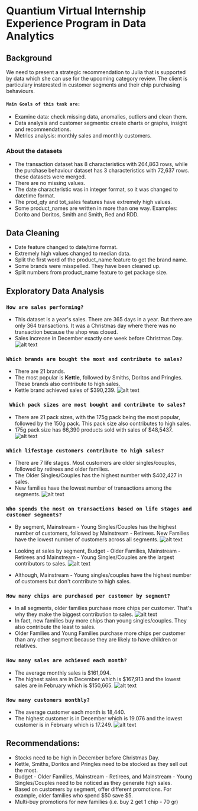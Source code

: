 # Quantium Virtual Internship Experience Program in Data Analytics

## Background
We need to present a strategic recommendation to Julia that is supported by data which she can use for the upcoming category review. 
The client is particulary insterested in customer segments and their chip purchasing behaviours.

#### `Main Goals of this task are:`
- Examine data: check missing data, anomalies, outliers and clean them.
- Data analysis and customer segments: create charts or graphs, insight and recommendations.
- Metrics analysis: monthly sales and monthly customers.

### About the datasets
- The transaction dataset has 8 characteristics with 264,863 rows, while the purchase behaviour dataset has 3 characteristics with 72,637 rows. these datasets were merged. 
- There are no missing values.
- The date characteristic was in integer format, so it was changed to datetime format.
- The prod_qty and tot_sales features have extremely high values.
- Some product_names are written in more than one way. Examples: Dorito and Doritos, Smith and Smith, Red and RDD.

## Data Cleaning
- Date feature changed to date/time format.
- Extremely high values changed to median data.
- Split the first word of the product_name feature to get the brand name. 
- Some brands were misspelled. They have been cleaned up.
- Split numbers from product_name feature to get package size.

## Exploratory Data Analysis

### `How are sales performing?`
- This dataset is a year's sales. There are 365 days in a year. But there are only 364 transactions. 
It was a Christmas day where there was no transaction because the shop was closed.
- Sales increase in December exactly one week before Christmas Day.
![alt text](https://github.com/almaratussaliha/Customer_Analytics-Quantium/blob/master/img/salesdist.png?raw=true)

### `Which brands are bought the most and contribute to sales?`
- There are 21 brands. 
- The most popular is <b>Kettle</b>, followed by Smiths, Doritos and Pringles. 
These brands also contribute to high sales.
- Kettle brand achieved sales of $390,239.
![alt text](https://github.com/almaratussaliha/Customer_Analytics-Quantium/blob/master/img/totsales.png?raw=true)

### ` Which pack sizes are most bought and contribute to sales?`
- There are 21 pack sizes, with the 175g pack being the most popular, followed by the 150g pack. 
This pack size also contributes to high sales.
- 175g pack size has 66,390 products sold with sales of $48,5437.
![alt text](https://github.com/almaratussaliha/Customer_Analytics-Quantium/blob/master/img/package.png?raw=true)

### `Which lifestage customers contribute to high sales?`
- There are 7 life stages. Most customers are older singles/couples, followed by retirees and older families.
- The Older Singles/Couples has the highest number with $402,427 in sales.
- New families have the lowest number of transactions among the segments.
![alt text](https://github.com/almaratussaliha/Customer_Analytics-Quantium/blob/master/img/custsales.png?raw=true)

### `Who spends the most on transactions based on life stages and customer segments?`
- By segment, Mainstream - Young Singles/Couples has the highest number of customers, followed by Mainstream - Retirees. 
New Families have the lowest number of customers across all segments.
![alt text](https://github.com/almaratussaliha/Customer_Analytics-Quantium/blob/master/img/custbyseg.png?raw=true)

- Looking at sales by segment, Budget - Older Families, Mainstream - Retirees and Mainstream - 
Young Singles/Couples are the largest contributors to sales.
![alt text](https://github.com/almaratussaliha/Customer_Analytics-Quantium/blob/master/img/custtrx.png?raw=true)
- Although, Mainstream - Young singles/couples have the highest number of customers but don't contribute to high sales. 

### `How many chips are purchased per customer by segment?`
- In all segments, older families purchase more chips per customer. That's why they make the biggest contribution to sales.
![alt text](https://github.com/almaratussaliha/Customer_Analytics-Quantium/blob/master/img/chippercust.png?raw=true)
- In fact, new families buy more chips than young singles/couples. They also contribute the least to sales.
- Older Families and Young Families purchase more chips per customer than any other segment because
they are likely to have children or relatives.

### `How many sales are achieved each month?`
- The average monthly sales is $161,094.
- The highest sales are in December which is $167,913 and the lowest sales are in February which is $150,665.
![alt text](https://github.com/almaratussaliha/Customer_Analytics-Quantium/blob/master/img/monthlysales.png?raw=true)

### `How many customers monthly? `
- The average customer each month is 18,440.
- The highest customer is in December which is 19.076 and the lowest customer is in February which is 17.249.
![alt text](https://github.com/almaratussaliha/Customer_Analytics-Quantium/blob/master/img/monthlycust.png?raw=true)


## Recommendations:
- Stocks need to be high in December before Christmas Day.
- Kettle, Smiths, Doritos and Pringles need to be stocked as they sell out the most.
- Budget - Older Families, Mainstream - Retirees, and Mainstream - Young Singles/Couples need to be noticed as they generate high sales.
- Based on customers by segment, offer different promotions. For example, older families who spend $50 save $5.
- Multi-buy promotions for new families (i.e. buy 2 get 1 chip - 70 gr) 

